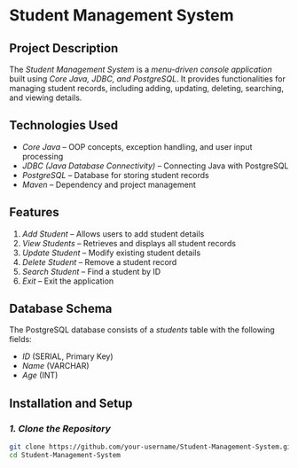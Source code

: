 # Student Management System  

## Project Description  
The *Student Management System* is a *menu-driven console application* built using *Core Java, JDBC, and PostgreSQL*. It provides functionalities for managing student records, including adding, updating, deleting, searching, and viewing details.  

## Technologies Used  
- *Core Java* – OOP concepts, exception handling, and user input processing  
- *JDBC (Java Database Connectivity)* – Connecting Java with PostgreSQL  
- *PostgreSQL* – Database for storing student records  
- *Maven* – Dependency and project management  

## Features  
1. *Add Student* – Allows users to add student details  
2. *View Students* – Retrieves and displays all student records  
3. *Update Student* – Modify existing student details  
4. *Delete Student* – Remove a student record  
5. *Search Student* – Find a student by ID  
6. *Exit* – Exit the application  

## Database Schema  
The PostgreSQL database consists of a *students* table with the following fields:  
- *ID* (SERIAL, Primary Key)  
- *Name* (VARCHAR)  
- *Age* (INT)  

## Installation and Setup  
### *1. Clone the Repository*  
```sh
git clone https://github.com/your-username/Student-Management-System.git
cd Student-Management-System

